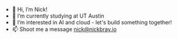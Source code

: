 - 👋 Hi, I’m Nick!
- 🌱 I’m currently studying at UT Austin
- 👀 I’m interested in AI and cloud - let's build something together!
- 📫 Shoot me a message nick@nickbray.io
